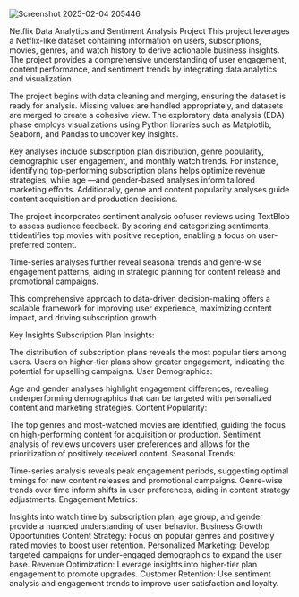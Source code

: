 ![Screenshot 2025-02-04 205446](https://github.com/user-attachments/assets/2aa89421-e76f-443c-ac22-409f353906cc)


Netflix Data Analytics and Sentiment Analysis Project
This project leverages a Netflix-like dataset containing information on users, subscriptions, movies, genres, and watch history to derive actionable business insights. The project provides a comprehensive understanding of user engagement, content performance, and sentiment trends by integrating data analytics and visualization.

The project begins with data cleaning and merging, ensuring the dataset is ready for analysis. Missing values are handled appropriately, and datasets are merged to create a cohesive view. The exploratory data analysis (EDA) phase employs visualizations using Python libraries such as Matplotlib, Seaborn, and Pandas to uncover key insights.

Key analyses include subscription plan distribution, genre popularity, demographic user engagement, and monthly watch trends. For instance, identifying top-performing subscription plans helps optimize revenue strategies, while age —and gender-based analyses inform tailored marketing efforts. Additionally, genre and content popularity analyses guide content acquisition and production decisions.

The project incorporates sentiment analysis oofuser reviews using TextBlob to assess audience feedback. By scoring and categorizing sentiments, titidentifies top movies with positive reception, enabling a focus on user-preferred content.

Time-series analyses further reveal seasonal trends and genre-wise engagement patterns, aiding in strategic planning for content release and promotional campaigns.

This comprehensive approach to data-driven decision-making offers a scalable framework for improving user experience, maximizing content impact, and driving subscription growth.

Key Insights
Subscription Plan Insights:

The distribution of subscription plans reveals the most popular tiers among users.
Users on higher-tier plans show greater engagement, indicating the potential for upselling campaigns.
User Demographics:

Age and gender analyses highlight engagement differences, revealing underperforming demographics that can be targeted with personalized content and marketing strategies.
Content Popularity:

The top genres and most-watched movies are identified, guiding the focus on high-performing content for acquisition or production.
Sentiment analysis of reviews uncovers user preferences and allows for the prioritization of positively received content.
Seasonal Trends:

Time-series analysis reveals peak engagement periods, suggesting optimal timings for new content releases and promotional campaigns.
Genre-wise trends over time inform shifts in user preferences, aiding in content strategy adjustments.
Engagement Metrics:

Insights into watch time by subscription plan, age group, and gender provide a nuanced understanding of user behavior.
Business Growth Opportunities
Content Strategy: Focus on popular genres and positively rated movies to boost user retention.
Personalized Marketing: Develop targeted campaigns for under-engaged demographics to expand the user base.
Revenue Optimization: Leverage insights into higher-tier plan engagement to promote upgrades.
Customer Retention: Use sentiment analysis and engagement trends to improve user satisfaction and loyalty.


